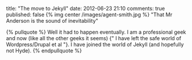 title: "The move to Jekyll"
date: 2012-06-23 21:10
comments: true
published: false
{% img center /images/agent-smith.jpg %}
"That Mr Anderson is the sound of inevitability"
<!--more -->
{% pullquote %}
Well it had to happen eventually. I am a professional geek and now (like all the other geeks it seems) {" I have left the safe world of Wordpress/Drupal et al "}. I have joined the world of Jekyll (and hopefully not Hyde).
{% endpullquote %}
